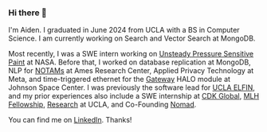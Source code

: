 ### Hi there 👋

I'm Aiden. I graduated in June 2024 from UCLA with a BS in Computer Science. I am currently working on Search and Vector Search at MongoDB.

Most recently, I was a SWE intern working on [Unsteady Pressure Sensitive Paint](https://www.nasa.gov/feature/unsteady-pressure-sensitive-paint-application-on-nasa-s-space-launch-system-at-nasa-ames) at NASA.
Before that, I worked on database replication at MongoDB, NLP for [NOTAMs](https://www.notams.faa.gov/) at Ames Research Center, Applied Privacy Technology at Meta, and time-triggered ethernet for the [Gateway](https://www.nasa.gov/gateway/overview) HALO module at Johnson Space Center. I was previously the software lead for [UCLA ELFIN](https://elfin.igpp.ucla.edu/), and my prior experiences also include a SWE internship at [CDK Global](https://www.cdkglobal.com/), [MLH Fellowship](https://fellowship.mlh.io/), [Research](https://www.cjkimlab.ucla.edu/) at UCLA, and Co-Founding [Nomad](https://www.linkedin.com/company/vhomesgroup).

You can find me on [LinkedIn](https://www.linkedin.com/in/aidenszeto/). Thanks! 
